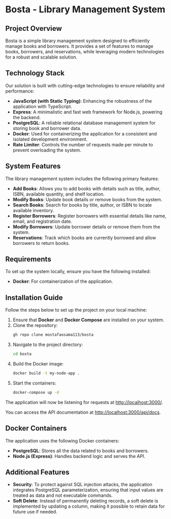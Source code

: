 # Bosta - Library Management System

## Project Overview

Bosta is a simple library management system designed to efficiently manage books and borrowers. It provides a set of features to manage books, borrowers, and reservations, while leveraging modern technologies for a robust and scalable solution.

## Technology Stack

Our solution is built with cutting-edge technologies to ensure reliability and performance:

- **JavaScript (with Static Typing)**: Enhancing the robustness of the application with TypeScript.
- **Express**: A minimalistic and fast web framework for Node.js, powering the backend.
- **PostgreSQL**: A reliable relational database management system for storing book and borrower data.
- **Docker**: Used for containerizing the application for a consistent and isolated development environment.
- **Rate Limiter**: Controls the number of requests made per minute to prevent overloading the system.

## System Features

The library management system includes the following primary features:

- **Add Books**: Allows you to add books with details such as title, author, ISBN, available quantity, and shelf location.
- **Modify Books**: Update book details or remove books from the system.
- **Search Books**: Search for books by title, author, or ISBN to locate available inventory.
- **Register Borrowers**: Register borrowers with essential details like name, email, and registration date.
- **Modify Borrowers**: Update borrower details or remove them from the system.
- **Reservations**: Track which books are currently borrowed and allow borrowers to return books.

## Requirements

To set up the system locally, ensure you have the following installed:

- **Docker**: For containerization of the application.

## Installation Guide

Follow the steps below to set up the project on your local machine:

1. Ensure that **Docker** and **Docker Compose** are installed on your system.
2. Clone the repository:
   ```bash
   gh repo clone mostafaosama113/bosta
   ```
3. Navigate to the project directory:
   ```bash
   cd bosta
   ```
4. Build the Docker image:
   ```bash
   docker build -t my-node-app .
   ```
5. Start the containers:
   ```bash
   docker-compose up -d
   ```

The application will now be listening for requests at [http://localhost:3000/](http://localhost:3000/).

You can access the API documentation at [http://localhost:3000/api/docs](http://localhost:3000/api/docs).

## Docker Containers

The application uses the following Docker containers:

- **PostgreSQL**: Stores all the data related to books and borrowers.
- **Node.js (Express)**: Handles backend logic and serves the API.

## Additional Features

- **Security**: To protect against SQL injection attacks, the application integrates PostgreSQL parameterization, ensuring that input values are treated as data and not executable commands.
- **Soft Delete**: Instead of permanently deleting records, a soft delete is implemented by updating a column, making it possible to retain data for future use if needed.
